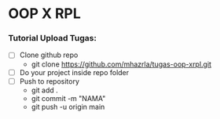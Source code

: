 # OOP X RPL

### Tutorial Upload Tugas:

- [ ] Clone github repo
  - git clone https://github.com/mhazrla/tugas-oop-xrpl.git
- [ ] Do your project inside repo folder
- [ ] Push to repository
  - git add .
  - git commit -m "NAMA"
  - git push -u origin main
